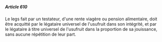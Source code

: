 ##### Article 610

Le legs fait par un testateur, d'une rente viagère ou pension alimentaire, doit être acquitté par le légataire universel de l'usufruit dans son intégrité, et par le légataire à titre universel de l'usufruit dans la proportion de sa jouissance, sans aucune répétition de leur part.

